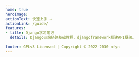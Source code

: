 ```yaml
---   
home: true
heroImage: 
actionText: 快速上手 →
actionLink: /guide/
features:
- title: Django学习笔记
  details: Django网站搭建基础教程，djangoframework搭建API框架。
  
footer: GPLv3 Licensed | Copyright © 2022-2030 nfyn
---
```


